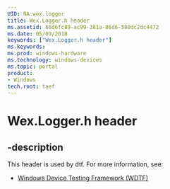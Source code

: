 ```yaml
---
UID: NA:wex.logger
title: Wex.Logger.h header
ms.assetid: 66d6fc89-ac99-381a-86d6-580dc2dc4472
ms.date: 05/09/2018
keywords: ["Wex.Logger.h header"]
ms.keywords: 
ms.prod: windows-hardware
ms.technology: windows-devices
ms.topic: portal
product:
- Windows
tech.root: taef
---
```


# Wex.Logger.h header


## -description


This header is used by dtf. For more information, see:

- [Windows Device Testing Framework (WDTF)](../_dtf/index.md)

